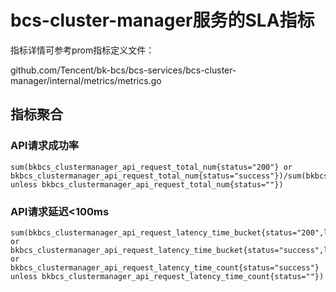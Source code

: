 # bcs-cluster-manager服务的SLA指标

指标详情可参考prom指标定义文件：

github.com/Tencent/bk-bcs/bcs-services/bcs-cluster-manager/internal/metrics/metrics.go

## 指标聚合

### API请求成功率

```
sum(bkbcs_clustermanager_api_request_total_num{status="200"} or bkbcs_clustermanager_api_request_total_num{status="success"})/sum(bkbcs_clustermanager_api_request_total_num{} unless bkbcs_clustermanager_api_request_total_num{status=""})
```

### API请求延迟<100ms

```
sum(bkbcs_clustermanager_api_request_latency_time_bucket{status="200",le="0.01"} or bkbcs_clustermanager_api_request_latency_time_bucket{status="success",le="0.01"})/sum(bkbcs_clustermanager_api_request_latency_time_count{status="200"} or bkbcs_clustermanager_api_request_latency_time_count{status="success"} unless bkbcs_clustermanager_api_request_latency_time_count{status=""})
```

